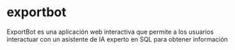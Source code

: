 # exportbot
ExportBot es una aplicación web interactiva que permite a los usuarios interactuar con un asistente de IA experto en SQL para obtener información
